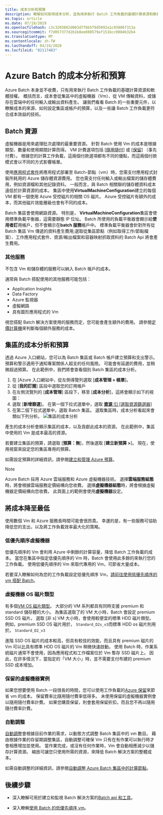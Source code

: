 ```yaml
---
title: 成本分析和預算
description: 瞭解如何取得成本分析，並為用來執行 Batch 工作負載的基礎計算資源和軟體授權設定預算。
ms.topic: article
ms.date: 07/19/2019
ms.openlocfilehash: c3c3203882d003d7fbb5f9d5092a1c93886f313a
ms.sourcegitcommit: f7d057377d2b1b8ee698579af151bcc0884b32b4
ms.translationtype: MT
ms.contentlocale: zh-TW
ms.lasthandoff: 04/24/2020
ms.locfileid: "82117483"
---
```

# <a name="cost-analysis-and-budgets-for-azure-batch"></a>Azure Batch 的成本分析和預算

Azure Batch 本身並不收費，只有用來執行 Batch 工作負載的基礎計算資源和軟體授權。 概括而言，成本會從集區中的虛擬機器（Vm）、從 VM 傳輸資料，或儲存在雲端中的任何輸入或輸出資料產生。 讓我們看看 Batch 的一些重要元件，以瞭解成本的來源、如何設定集區或帳戶的預算，以及一些讓 Batch 工作負載更符合成本效益的技術。

## <a name="batch-resources"></a>Batch 資源

虛擬機器是用來處理批次處理的最重要資源。 針對 Batch 使用 Vm 的成本是根據類型、數量和使用期間計算而得。 VM 計費選項包括 [[隨用隨付](https://azure.microsoft.com/offers/ms-azr-0003p/)] 或 [[保留](../cost-management-billing/reservations/save-compute-costs-reservations.md)] （事先付費）。 根據您的計算工作負載，這兩個付款選項都有不同的優點，而這兩個付款模式會以不同的方式影響帳單。

使用[應用程式套件](batch-application-packages.md)將應用程式部署至 Batch-節點（vm）時，您需支付應用程式封裝所耗用的 Azure 儲存體資源費用。 您也需支付任何輸入或輸出檔案的儲存體費用，例如資源檔和其他記錄資料。 一般而言，與 Batch 相關聯的儲存體資料成本遠低於計算資源的成本。 集區中使用**VirtualMachineConfiguration**建立的每個 VM 都有一個使用 Azure 受控磁片的相關 OS 磁片。 Azure 受控磁片有額外的成本，而其他磁片效能層級也會有不同的成本。

Batch 集區會使用網路資源。 特別是， **VirtualMachineConfiguration**集區會使用標準負載平衡器，這需要靜態 IP 位址。 Batch 所使用的負載平衡器會顯示給**使用者訂**用帳戶，但不會顯示在**batch 服務**帳戶中。 標準負載平衡器會針對所有從 Batch 集區 Vm 傳遞的資料產生費用;選取從集區節點（例如取得工作/節點檔案）、工作應用程式套件、資源/輸出檔案和容器映射抓取資料的 Batch Api 將會產生費用。

### <a name="additional-services"></a>其他服務

不包含 Vm 和儲存體的服務可以納入 Batch 帳戶的成本。

通常與 Batch 搭配使用的其他服務可能包括：

- Application Insights
- Data Factory
- Azure 監視器
- 虛擬網路
- 具有圖形應用程式的 Vm

視您搭配 Batch 解決方案使用的服務而定，您可能會產生額外的費用。 請參閱[定價計算機](https://azure.microsoft.com/pricing/calculator/)來判斷每個額外服務的成本。

## <a name="cost-analysis-and-budget-for-a-pool"></a>集區的成本分析和預算

透過 Azure 入口網站，您可以為 Batch 集區或 Batch 帳戶建立預算和支出警示。 預算和警示適用于通知專案關係人超支的任何風險。 可能會有延遲的費用，並稍微超過預算。 在此範例中，我們將會查看個別 Batch 集區的成本分析。

1. 在 [Azure 入口網站中，從左側導覽列選取 [**成本管理 + 帳單**]。
1. 從 [**我的訂閱**] 區段中選取您的訂用帳戶
1. 在左側流覽列的 [**成本管理**] 區段下，移至 [**成本分析**]，這將會顯示如下的視圖：
1. 選取 [**新增篩選**]。 在第一個下拉式選單中，選取 [**資源** ![] [選取資源篩選器]](./media/batch-budget/resource-filter.png)
1. 在第二個下拉式選單中，選取 Batch 集區。 選取集區時，成本分析看起來會類似下列分析。
    ![集區的成本分析](./media/batch-budget/pool-cost-analysis.png)

產生的成本分析會顯示集區的成本，以及貢獻此成本的資源。 在此範例中，集區中使用的 Vm 是成本最高的資源。

若要建立集區的預算，請選取 [**預算：無**]，然後選取 [**建立新預算 >**]。 現在，使用視窗來設定您的集區專用的預算。

如需設定預算的詳細資訊，請參閱[建立和管理 Azure 預算](../cost-management-billing/costs/tutorial-acm-create-budgets.md)。

> [!NOTE]
> Azure Batch 採用 Azure 雲端服務和 Azure 虛擬機器技術。 選擇**雲端服務組態**時，將會根據雲端服務定價結構向您收費。 選擇**虛擬機器組態**時，將會根據虛擬機器定價結構向您收費。 此頁面上的範例會使用**虛擬機器**設定。

## <a name="minimize-cost"></a>將成本降至最低

使用數個 Vm 和 Azure 服務長時間可能會很昂貴。 幸運的是，有一些服務可協助降低您的支出，以及將工作負載效率最大化的策略。

### <a name="low-priority-virtual-machines"></a>低優先順序虛擬機器

低優先順序的 Vm 會利用 Azure 中剩餘的計算容量，降低 Batch 工作負載的成本。 當您在集區中指定低優先順序的 Vm 時，Batch 會使用此多餘的來執行您的工作負載。 使用低優先順序的 Vm 來取代專用的 Vm，可節省大量成本。

若要深入瞭解如何為您的工作負載設定低優先順序 Vm，[請前往使用低優先順序的 vm 搭配 Batch](batch-low-pri-vms.md)。

### <a name="virtual-machine-os-disk-type"></a>虛擬機器 OS 磁片類型

有多個[VM OS 磁片類型](../virtual-machines/windows/disks-types.md)。 大部分的 VM 系列都具有同時支援 premium 和 standard 儲存體的大小。 為集區選取了的 VM 大小時，Batch 會設定 premium SSD OS 磁片。 選取 [非 s] VM 大小時，會使用較便宜的標準 HDD 磁片類型。 例如，premium SSD OS 磁片用於， `Standard_D2s_v3`而標準 HDD os 磁片則用於。 `Standard_D2_v3`

進階 SSD OS 磁片的成本較高，但具有較佳的效能，而且具有 premium 磁片的 Vm 可以比具有標準 HDD OS 磁片的 Vm 稍微快速啟動。 使用 Batch 時，作業系統磁片通常不會使用，因為應用程式和工作檔案位於 Vm 暫存 SSD 磁片上。 因此，在許多情況下，當指定的「VM 大小」時，並不需要支付布建的 premium SSD 成本增加。

### <a name="reserved-virtual-machine-instances"></a>保留的虛擬機器實例

如果您想要使用 Batch 一段很長的時間，您可以使用工作負載的[Azure 保留](../cost-management-billing/reservations/save-compute-costs-reservations.md)來節省 vm 的成本。 保留費率比隨用隨付費率低得多。 未使用保留的虛擬機器實例會以隨用隨付費率計費。 如果您購買保留，則會套用保留折扣，而且您不再以隨用隨付費率計費。

### <a name="automatic-scaling"></a>自動調整

[自動調整](batch-automatic-scaling.md)會根據目前作業的需求，以動態方式調整 Batch 集區中的 vm 數目。 藉由根據作業的存留期調整集區，自動調整可確保 Vm 只有在有作業可以執行時才會相應增加並使用。 當作業完成，或沒有任何作業時，Vm 會自動相應減少以儲存計算資源。 縮放可讓您只使用所需的資源，來降低 Batch 解決方案的整體成本。

如需自動調整的詳細資訊，請參閱[自動調整 Azure Batch 集區中的計算節點](batch-automatic-scaling.md)。

## <a name="next-steps"></a>後續步驟

- 深入瞭解可用於建立和監視 Batch 解決方案的[Batch api 和工具](batch-apis-tools.md)。  

- 深入瞭解[使用 Batch 的低優先順序 vm](batch-low-pri-vms.md)。
